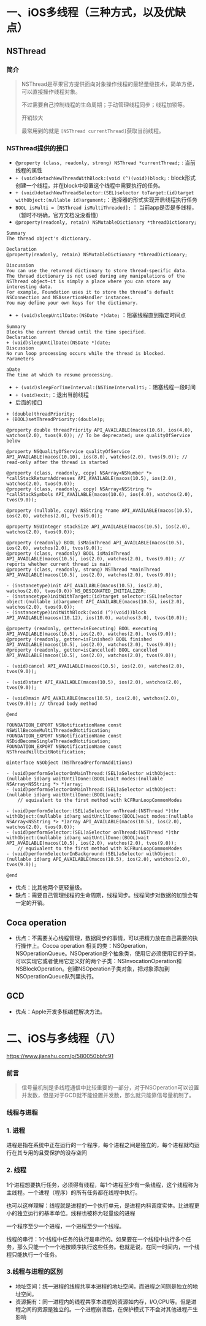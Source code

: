 # 一、iOS多线程（三种方式，以及优缺点）

## NSThread

### 简介

> NSThread是苹果官方提供面向对象操作线程的最轻量级技术，简单方便，可以直接操作线程对象。
> 
> 不过需要自己控制线程的生命周期；手动管理线程同步；线程加锁等。
> 
> 开销较大
> 
> 最常用到的就是 `[NSThread currentThread]`获取当前线程。

### NSThread提供的接口

* `@property (class, readonly, strong) NSThread *currentThread;` : 当前线程的属性
* `+ (void)detachNewThreadWithBlock:(void (^)(void))block;` : block形式创建一个线程，并在block中设置这个线程中需要执行的任务。
* `+ (void)detachNewThreadSelector:(SEL)selector toTarget:(id)target withObject:(nullable id)argument;`：选择器的形式实现开启线程执行任务
* `BOOL isMulti = [NSThread isMultiThreaded];`  ： 当前app是否是多线程，（暂时不明确，官方文档没没看懂）
* `@property(readonly, retain) NSMutableDictionary *threadDictionary;`

```
Summary 
The thread object's dictionary.

Declaration
@property(readonly, retain) NSMutableDictionary *threadDictionary;

Discussion
You can use the returned dictionary to store thread-specific data.
The thread dictionary is not used during any manipulations of the NSThread object—it is simply a place where you can store any interesting data. 
For example, Foundation uses it to store the thread’s default NSConnection and NSAssertionHandler instances. 
You may define your own keys for the dictionary.
```

*  `+ (void)sleepUntilDate:(NSDate *)date;` ：阻塞线程直到指定时间点

```
Summary
Blocks the current thread until the time specified.
Declaration
+ (void)sleepUntilDate:(NSDate *)date;
Discussion
No run loop processing occurs while the thread is blocked.
Parameters

aDate	
The time at which to resume processing.

```

* `+ (void)sleepForTimeInterval:(NSTimeInterval)ti;`：阻塞线程一段时间
* `+ (void)exit;`：退出当前线程
* 后面的接口

```
+ (double)threadPriority;
+ (BOOL)setThreadPriority:(double)p;

@property double threadPriority API_AVAILABLE(macos(10.6), ios(4.0), watchos(2.0), tvos(9.0)); // To be deprecated; use qualityOfService below

@property NSQualityOfService qualityOfService API_AVAILABLE(macos(10.10), ios(8.0), watchos(2.0), tvos(9.0)); // read-only after the thread is started

@property (class, readonly, copy) NSArray<NSNumber *> *callStackReturnAddresses API_AVAILABLE(macos(10.5), ios(2.0), watchos(2.0), tvos(9.0));
@property (class, readonly, copy) NSArray<NSString *> *callStackSymbols API_AVAILABLE(macos(10.6), ios(4.0), watchos(2.0), tvos(9.0));

@property (nullable, copy) NSString *name API_AVAILABLE(macos(10.5), ios(2.0), watchos(2.0), tvos(9.0));

@property NSUInteger stackSize API_AVAILABLE(macos(10.5), ios(2.0), watchos(2.0), tvos(9.0));

@property (readonly) BOOL isMainThread API_AVAILABLE(macos(10.5), ios(2.0), watchos(2.0), tvos(9.0));
@property (class, readonly) BOOL isMainThread API_AVAILABLE(macos(10.5), ios(2.0), watchos(2.0), tvos(9.0)); // reports whether current thread is main
@property (class, readonly, strong) NSThread *mainThread API_AVAILABLE(macos(10.5), ios(2.0), watchos(2.0), tvos(9.0));

- (instancetype)init API_AVAILABLE(macos(10.5), ios(2.0), watchos(2.0), tvos(9.0)) NS_DESIGNATED_INITIALIZER;
- (instancetype)initWithTarget:(id)target selector:(SEL)selector object:(nullable id)argument API_AVAILABLE(macos(10.5), ios(2.0), watchos(2.0), tvos(9.0));
- (instancetype)initWithBlock:(void (^)(void))block API_AVAILABLE(macosx(10.12), ios(10.0), watchos(3.0), tvos(10.0));

@property (readonly, getter=isExecuting) BOOL executing API_AVAILABLE(macos(10.5), ios(2.0), watchos(2.0), tvos(9.0));
@property (readonly, getter=isFinished) BOOL finished API_AVAILABLE(macos(10.5), ios(2.0), watchos(2.0), tvos(9.0));
@property (readonly, getter=isCancelled) BOOL cancelled API_AVAILABLE(macos(10.5), ios(2.0), watchos(2.0), tvos(9.0));

- (void)cancel API_AVAILABLE(macos(10.5), ios(2.0), watchos(2.0), tvos(9.0));

- (void)start API_AVAILABLE(macos(10.5), ios(2.0), watchos(2.0), tvos(9.0));

- (void)main API_AVAILABLE(macos(10.5), ios(2.0), watchos(2.0), tvos(9.0));	// thread body method

@end

FOUNDATION_EXPORT NSNotificationName const NSWillBecomeMultiThreadedNotification;
FOUNDATION_EXPORT NSNotificationName const NSDidBecomeSingleThreadedNotification;
FOUNDATION_EXPORT NSNotificationName const NSThreadWillExitNotification;

@interface NSObject (NSThreadPerformAdditions)

- (void)performSelectorOnMainThread:(SEL)aSelector withObject:(nullable id)arg waitUntilDone:(BOOL)wait modes:(nullable NSArray<NSString *> *)array;
- (void)performSelectorOnMainThread:(SEL)aSelector withObject:(nullable id)arg waitUntilDone:(BOOL)wait;
	// equivalent to the first method with kCFRunLoopCommonModes

- (void)performSelector:(SEL)aSelector onThread:(NSThread *)thr withObject:(nullable id)arg waitUntilDone:(BOOL)wait modes:(nullable NSArray<NSString *> *)array API_AVAILABLE(macos(10.5), ios(2.0), watchos(2.0), tvos(9.0));
- (void)performSelector:(SEL)aSelector onThread:(NSThread *)thr withObject:(nullable id)arg waitUntilDone:(BOOL)wait API_AVAILABLE(macos(10.5), ios(2.0), watchos(2.0), tvos(9.0));
	// equivalent to the first method with kCFRunLoopCommonModes
- (void)performSelectorInBackground:(SEL)aSelector withObject:(nullable id)arg API_AVAILABLE(macos(10.5), ios(2.0), watchos(2.0), tvos(9.0));

@end
```

* 优点：比其他两个更轻量级。
* 缺点：需要自己管理线程的生命周期，线程同步。线程同步对数据的加锁会有一定的开销。

## Coca operation

* 优点：不需要关心线程管理，数据同步的事情，可以把精力放在自己需要的执行操作上。Cocoa operation 相关的类：NSOperation，NSOperationQueue。NSOperation是个抽象类，使用它必须使用它的子类，可以实现它或者使用它定义好的两个子类：NSInvocationOperation和NSBlockOperation。创建NSOperation子类对象，把对象添加到NSOperationQueue队列里执行。

## GCD

* 优点：Apple开发多核编程解决方法。

# 二、iOS与多线程（八）

https://www.jianshu.com/p/580050bbfc91

### 前言

> 信号量机制是多线程通信中比较重要的一部分，对于NSOperation可以设置并发数，但是对于GCD就不能设置并发数，那么就只能靠信号量机制了。

### 线程与进程

### 1. 进程

进程是指在系统中正在运行的一个程序，每个进程之间是独立的，每个进程就均运行在其专用的且受保护的没存空间

### 2. 线程

1个进程想要执行任务，必须得有线程，每1个进程至少有一条线程，这个线程称为主线程。一个进程（程序）的所有任务都在线程中执行。

也可以这样理解：线程就是进程的一个执行单元，是进程内科调度实体。比进程更小的独立运行的基本单位。线程也被称为轻量级的进程

一个程序至少一个进程，一个进程至少一个线程。

线程的串行：1个线程中任务的执行是串行的。如果要在一个线程中执行多个任务，那么只能一个一个地按顺序执行这些任务。也就是说，在同一时间内，一个线程只能执行一个任务。

### 3.线程与进程的区别

* 地址空间：统一进程的线程共享本进程的地址空间，而进程之间则是独立的地址空间。
* 资源拥有：同一进程内的线程共享本进程的资源如内存，I/O,CPU等。但是进程之间的资源是独立的。一个进程崩溃后，在保护模式下不会对其他进程产生影响
